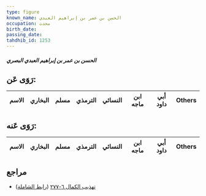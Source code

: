 ```yaml
---
type: figure
known_name: الحسن بن عمر بن إبراهيم العبدي
occupation: محدث
birth_date:
passing_date:
tahdhib_id: 1253
---
```

##### الحسن بن عمر بن إبراهيم العبدي البصري

## رَوَى عَن:
| الاسم | البخاري | مسلم | الترمذي | النسائي | ابن ماجه | أبي داود | Others |
| ----- | ------- | ---- | ------- | ------- | -------- | -------- | ------ |
## رَوَى عَنه:
| الاسم | البخاري | مسلم | الترمذي | النسائي | ابن ماجه | أبي داود | Others |
| ----- | ------- | ---- | ------- | ------- | -------- | -------- | ------ |
## مراجع
- [تهذيب الكمال ٦-٢٧٧](obsidian://open?vault=Tahdhib-al-Kamal&file=Figures/١٢٥٣-الحسن%20بن%20عمر%20بن%20إبراهيم%20العبدي%20البصري) ([رابط الشاملة](https://shamela.ws/book/3722/2941))